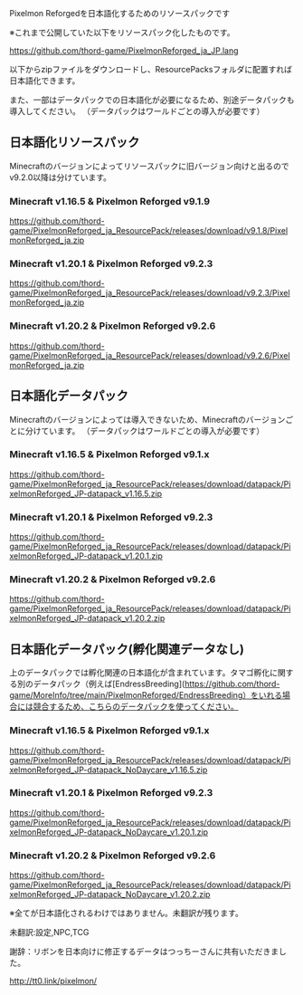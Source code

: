 Pixelmon Reforgedを日本語化するためのリソースパックです

※これまで公開していた以下をリソースパック化したものです。

https://github.com/thord-game/PixelmonReforged_ja_JP.lang


以下からzipファイルをダウンロードし、ResourcePacksフォルダに配置すれば日本語化できます。

また、一部はデータパックでの日本語化が必要になるため、別途データパックも導入してください。
（データパックはワールドごとの導入が必要です）

## 日本語化リソースパック

Minecraftのバージョンによってリソースパックに旧バージョン向けと出るのでv9.2.0以降は分けています。

### Minecraft v1.16.5 & Pixelmon Reforged v9.1.9

https://github.com/thord-game/PixelmonReforged_ja_ResourcePack/releases/download/v9.1.8/PixelmonReforged_ja.zip


### Minecraft v1.20.1 & Pixelmon Reforged v9.2.3

https://github.com/thord-game/PixelmonReforged_ja_ResourcePack/releases/download/v9.2.3/PixelmonReforged_ja.zip


### Minecraft v1.20.2 & Pixelmon Reforged v9.2.6

https://github.com/thord-game/PixelmonReforged_ja_ResourcePack/releases/download/v9.2.6/PixelmonReforged_ja.zip


## 日本語化データパック

Minecraftのバージョンによっては導入できないため、Minecraftのバージョンごとに分けています。
（データパックはワールドごとの導入が必要です）

### Minecraft v1.16.5 & Pixelmon Reforged v9.1.x

https://github.com/thord-game/PixelmonReforged_ja_ResourcePack/releases/download/datapack/PixelmonReforged_JP-datapack_v1.16.5.zip

### Minecraft v1.20.1 & Pixelmon Reforged v9.2.3

https://github.com/thord-game/PixelmonReforged_ja_ResourcePack/releases/download/datapack/PixelmonReforged_JP-datapack_v1.20.1.zip


### Minecraft v1.20.2 & Pixelmon Reforged v9.2.6

https://github.com/thord-game/PixelmonReforged_ja_ResourcePack/releases/download/datapack/PixelmonReforged_JP-datapack_v1.20.2.zip


## 日本語化データパック(孵化関連データなし)

上のデータパックでは孵化関連の日本語化が含まれています。タマゴ孵化に関する別のデータパック（例えば[EndressBreeding](https://github.com/thord-game/MoreInfo/tree/main/PixelmonReforged/EndressBreeding）をいれる場合には競合するため、こちらのデータパックを使ってください。

### Minecraft v1.16.5 & Pixelmon Reforged v9.1.x

https://github.com/thord-game/PixelmonReforged_ja_ResourcePack/releases/download/datapack/PixelmonReforged_JP-datapack_NoDaycare_v1.16.5.zip

### Minecraft v1.20.1 & Pixelmon Reforged v9.2.3

https://github.com/thord-game/PixelmonReforged_ja_ResourcePack/releases/download/datapack/PixelmonReforged_JP-datapack_NoDaycare_v1.20.1.zip

### Minecraft v1.20.2 & Pixelmon Reforged v9.2.6

https://github.com/thord-game/PixelmonReforged_ja_ResourcePack/releases/download/datapack/PixelmonReforged_JP-datapack_NoDaycare_v1.20.2.zip



※全てが日本語化されるわけではありません。未翻訳が残ります。

未翻訳:設定,NPC,TCG


謝辞：リボンを日本向けに修正するデータはつっちーさんに共有いただきました。

http://tt0.link/pixelmon/

